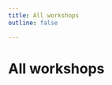 ```yaml
---
title: All workshops
outline: false

---
```


<script setup>
  import ClassMeetingList from '../.vitepress/theme/ClassMeetingList.vue'
  import { data } from './workshops.data.js'
  import { ref } from 'vue'
  const meetings = ref(data)
</script>

# All workshops

<ClassMeetingList :meetings="meetings" />
